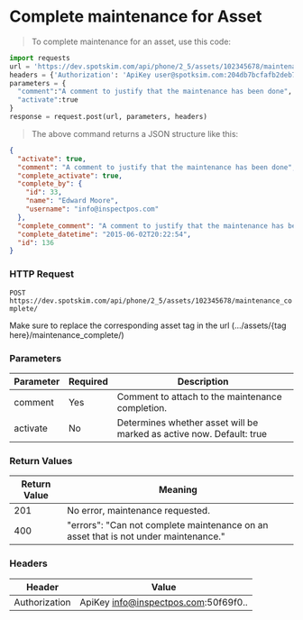# Complete maintenance for Asset
> To complete maintenance for an asset, use this code:

```python
import requests
url = 'https://dev.spotskim.com/api/phone/2_5/assets/102345678/maintenance_complete/'
headers = {'Authorization': 'ApiKey user@spotksim.com:204db7bcfafb2deb7506b89eb3b9b715b09905c8'}
parameters = {
  "comment":"A comment to justify that the maintenance has been done",
  "activate":true
}
response = request.post(url, parameters, headers)
```

> The above command returns a JSON structure like this:

```json
{
  "activate": true,
  "comment": "A comment to justify that the maintenance has been done",
  "complete_activate": true,
  "complete_by": {
    "id": 33,
    "name": "Edward Moore",
    "username": "info@inspectpos.com"
  },
  "complete_comment": "A comment to justify that the maintenance has been done",
  "complete_datetime": "2015-06-02T20:22:54",
  "id": 136
}
```

### HTTP Request
`POST https://dev.spotskim.com/api/phone/2_5/assets/102345678/maintenance_complete/`

<aside class="success">
Make sure to replace the corresponding asset tag in the url (.../assets/{tag here}/maintenance_complete/)
</aside>

### Parameters
Parameter | Required | Description
--------- | -------- | -----------
comment | Yes | Comment to attach to the maintenance completion. 
activate | No | Determines whether asset will be marked as active now. Default: true

### Return Values
Return Value | Meaning 
------------ | --------
201          | No error, maintenance requested.
400          | "errors": "Can not complete maintenance on an asset that is not under maintenance."


### Headers
Header | Value
------ | -----
Authorization | ApiKey info@inspectpos.com:50f69f0..